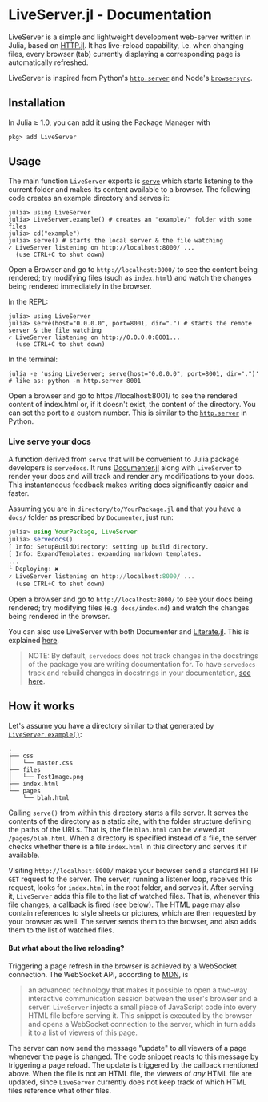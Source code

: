 # LiveServer.jl - Documentation

LiveServer is a simple and lightweight development web-server written in Julia, based on [HTTP.jl](https://github.com/JuliaWeb/HTTP.jl).
It has live-reload capability, i.e. when changing files, every browser (tab) currently displaying a corresponding page is automatically refreshed.

LiveServer is inspired from Python's [`http.server`](https://docs.python.org/3/library/http.server.html) and Node's [`browsersync`](https://www.browsersync.io/).

## Installation

In Julia ≥ 1.0, you can add it using the Package Manager with

```julia-repl
pkg> add LiveServer
```

## Usage

The main function `LiveServer` exports is [`serve`](@ref) which starts listening to the current folder and makes its content available to a browser.
The following code creates an example directory and serves it:

```julia-repl
julia> using LiveServer
julia> LiveServer.example() # creates an "example/" folder with some files
julia> cd("example")
julia> serve() # starts the local server & the file watching
✓ LiveServer listening on http://localhost:8000/ ...
  (use CTRL+C to shut down)
```

Open a Browser and go to `http://localhost:8000/` to see the content being rendered; try modifying files (such as `index.html`) and watch the changes being rendered immediately in the browser.

In the REPL:
```julia-repl
julia> using LiveServer
julia> serve(host="0.0.0.0", port=8001, dir=".") # starts the remote server & the file watching
✓ LiveServer listening on http://0.0.0.0:8001...
  (use CTRL+C to shut down)
```
In the terminal:
```julia-repl
julia -e 'using LiveServer; serve(host="0.0.0.0", port=8001, dir=".")'  # like as: python -m http.server 8001
```

Open a browser and go to https://localhost:8001/ to see the rendered content of index.html or, if it doesn't exist, the content of the directory.
You can set the port to a custom number.
This is similar to the [`http.server`](https://docs.python.org/3/library/http.server.html) in Python.

### Live serve your docs

A function derived from `serve` that will be convenient to Julia package developers is `servedocs`.
It runs [Documenter.jl](https://github.com/JuliaDocs/Documenter.jl) along with `LiveServer` to render your docs and will track and render any modifications to your docs.
This instantaneous feedback makes writing docs significantly easier and faster.

Assuming you are in `directory/to/YourPackage.jl` and that you have a `docs/` folder as prescribed by `Documenter`, just run:

```julia
julia> using YourPackage, LiveServer
julia> servedocs()
[ Info: SetupBuildDirectory: setting up build directory.
[ Info: ExpandTemplates: expanding markdown templates.
...
└ Deploying: ✘
✓ LiveServer listening on http://localhost:8000/ ...
  (use CTRL+C to shut down)
```

Open a browser and go to `http://localhost:8000/` to see your docs being rendered; try modifying files (e.g. `docs/index.md`) and watch the changes being rendered in the browser.

You can also use LiveServer with both Documenter and [Literate.jl](https://github.com/fredrikekre/Literate.jl).
This is explained [here](man/ls+lit/).

> NOTE: By default, `servedocs` does not track changes in the docstrings of the package you are writing documentation for.
> To have `servedocs` track and rebuild changes in docstrings in your documentation, [see here](man/functionalities#Tracking-Changes-in-Package-Docstrings/).

## How it works

Let's assume you have a directory similar to that generated by [`LiveServer.example()`](@ref):

```
.
├── css
│   └── master.css
├── files
│   └── TestImage.png
├── index.html
└── pages
    └── blah.html
```

Calling `serve()` from within this directory starts a file server.
It serves the contents of the directory as a static site, with the folder structure defining the paths of the URLs.
That is, the file `blah.html` can be viewed at `/pages/blah.html`.
When a directory is specified instead of a file, the server checks whether there is a file `index.html` in this directory and serves it if available.

Visiting `http://localhost:8000/` makes your browser send a standard HTTP `GET`
request to the server.
The server, running a listener loop, receives this request, looks for `index.html` in the root folder, and serves it.
After serving it, `LiveServer` adds this file to the list of watched files.
That is, whenever this file changes, a callback is fired (see below).
The HTML page may also contain references to style sheets or pictures, which are then requested by your browser as well.
The server sends them to the browser, and also adds them to the list of watched files.

#### But what about the live reloading?

Triggering a page refresh in the browser is achieved by a WebSocket connection.
The WebSocket API, according to [MDN](https://developer.mozilla.org/en-US/docs/Web/API/WebSockets_API), is

> an advanced technology that makes it possible to open a two-way interactive
> communication session between the user's browser and a server.
`LiveServer` injects a small piece of JavaScript code into every HTML file
before serving it. This snippet is executed by the browser and opens a WebSocket
connection to the server, which in turn adds it to a list of viewers of this page.

The server can now send the message "update" to all viewers of a page whenever the page is changed.
The code snippet reacts to this message by triggering a page reload.
The update is triggered by the callback mentioned above.
When the file is not an HTML file, the viewers of _any_ HTML file are updated, since `LiveServer` currently does not keep track of which HTML files reference what other files.

